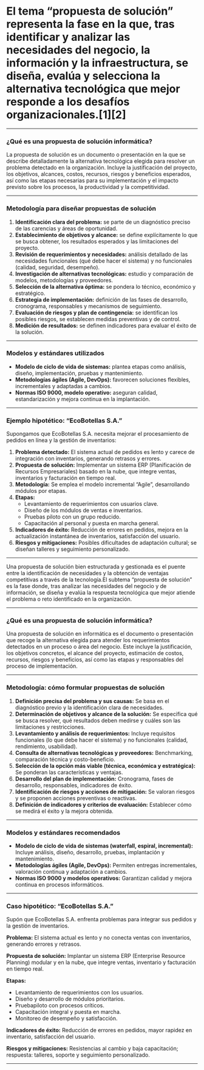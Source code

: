 # El tema “propuesta de solución” representa la fase en la que, tras identificar y analizar las necesidades del negocio, la información y la infraestructura, se diseña, evalúa y selecciona la alternativa tecnológica que mejor responde a los desafíos organizacionales.[1][2]

***

### ¿Qué es una propuesta de solución informática?

La propuesta de solución es un documento o presentación en la que se describe detalladamente la alternativa tecnológica elegida para resolver un problema detectado en la organización. Incluye la justificación del proyecto, los objetivos, alcances, costos, recursos, riesgos y beneficios esperados, así como las etapas necesarias para su implementación y el impacto previsto sobre los procesos, la productividad y la competitividad.

***

### Metodología para diseñar propuestas de solución

1. **Identificación clara del problema:** se parte de un diagnóstico preciso de las carencias y áreas de oportunidad.
2. **Establecimiento de objetivos y alcance:** se define explícitamente lo que se busca obtener, los resultados esperados y las limitaciones del proyecto.
3. **Revisión de requerimientos y necesidades:** análisis detallado de las necesidades funcionales (qué debe hacer el sistema) y no funcionales (calidad, seguridad, desempeño).
4. **Investigación de alternativas tecnológicas:** estudio y comparación de modelos, metodologías y proveedores.
5. **Selección de la alternativa óptima:** se pondera lo técnico, económico y estratégico.
6. **Estrategia de implementación:** definición de las fases de desarrollo, cronograma, responsables y mecanismos de seguimiento.
7. **Evaluación de riesgos y plan de contingencia:** se identifican los posibles riesgos, se establecen medidas preventivas y de control.
8. **Medición de resultados:** se definen indicadores para evaluar el éxito de la solución.

***

### Modelos y estándares utilizados

- **Modelo de ciclo de vida de sistemas:** plantea etapas como análisis, diseño, implementación, pruebas y mantenimiento.
- **Metodologías ágiles (Agile, DevOps):** favorecen soluciones flexibles, incrementales y adaptadas a cambios.
- **Normas ISO 9000, modelo operativo:** aseguran calidad, estandarización y mejora continua en la implantación.

***

### Ejemplo hipotético: “EcoBotellas S.A.”

Supongamos que EcoBotellas S.A. necesita mejorar el procesamiento de pedidos en línea y la gestión de inventarios:

1. **Problema detectado:** El sistema actual de pedidos es lento y carece de integración con inventarios, generando retrasos y errores.
2. **Propuesta de solución:** Implementar un sistema ERP (Planificación de Recursos Empresariales) basado en la nube, que integre ventas, inventarios y facturación en tiempo real.
3. **Metodología:** Se emplea el modelo incremental “Agile”, desarrollando módulos por etapas.
4. **Etapas:** 
    - Levantamiento de requerimientos con usuarios clave.
    - Diseño de los módulos de ventas e inventarios.
    - Pruebas piloto con un grupo reducido.
    - Capacitación al personal y puesta en marcha general.
5. **Indicadores de éxito:** Reducción de errores en pedidos, mejora en la actualización instantánea de inventarios, satisfacción del usuario.
6. **Riesgos y mitigaciones:** Posibles dificultades de adaptación cultural; se diseñan talleres y seguimiento personalizado.

***

Una propuesta de solución bien estructurada y gestionada es el puente entre la identificación de necesidades y la obtención de ventajas competitivas a través de la tecnología.El subtema “propuesta de solución” es la fase donde, tras analizar las necesidades del negocio y de información, se diseña y evalúa la respuesta tecnológica que mejor atiende el problema o reto identificado en la organización.

***

### ¿Qué es una propuesta de solución informática?

Una propuesta de solución en informática es el documento o presentación que recoge la alternativa elegida para atender los requerimientos detectados en un proceso o área del negocio. Este incluye la justificación, los objetivos concretos, el alcance del proyecto, estimación de costos, recursos, riesgos y beneficios, así como las etapas y responsables del proceso de implementación.

***

### Metodología: cómo formular propuestas de solución

1. **Definición precisa del problema y sus causas:** Se basa en el diagnóstico previo y la identificación clara de necesidades.
2. **Determinación de objetivos y alcance de la solución:** Se especifica qué se busca resolver, qué resultados deben medirse y cuáles son las limitaciones y restricciones.
3. **Levantamiento y análisis de requerimientos:** Incluye requisitos funcionales (lo que debe hacer el sistema) y no funcionales (calidad, rendimiento, usabilidad).
4. **Consulta de alternativas tecnológicas y proveedores:** Benchmarking, comparación técnica y costo-beneficio.
5. **Selección de la opción más viable (técnica, económica y estratégica):** Se ponderan las características y ventajas.
6. **Desarrollo del plan de implementación:** Cronograma, fases de desarrollo, responsables, indicadores de éxito.
7. **Identificación de riesgos y acciones de mitigación:** Se valoran riesgos y se proponen acciones preventivas o reactivas.
8. **Definición de indicadores y criterios de evaluación:** Establecer cómo se medirá el éxito y la mejora obtenida.

***

### Modelos y estándares recomendados

- **Modelo de ciclo de vida de sistemas (waterfall, espiral, incremental):** Incluye análisis, diseño, desarrollo, pruebas, implantación y mantenimiento.
- **Metodologías ágiles (Agile, DevOps):** Permiten entregas incrementales, valoración continua y adaptación a cambios.
- **Normas ISO 9000 y modelos operativos:** Garantizan calidad y mejora continua en procesos informáticos.

***

### Caso hipotético: “EcoBotellas S.A.”

Supón que EcoBotellas S.A. enfrenta problemas para integrar sus pedidos y la gestión de inventarios.

**Problema:** El sistema actual es lento y no conecta ventas con inventarios, generando errores y retrasos.

**Propuesta de solución:** Implantar un sistema ERP (Enterprise Resource Planning) modular y en la nube, que integre ventas, inventario y facturación en tiempo real.

**Etapas:**
- Levantamiento de requerimientos con los usuarios.
- Diseño y desarrollo de módulos prioritarios.
- Pruebapiloto con procesos críticos.
- Capacitación integral y puesta en marcha.
- Monitoreo de desempeño y satisfacción.

**Indicadores de éxito:** Reducción de errores en pedidos, mayor rapidez en inventario, satisfacción del usuario.

**Riesgos y mitigaciones:** Resistencias al cambio y baja capacitación; respuesta: talleres, soporte y seguimiento personalizado.

***
